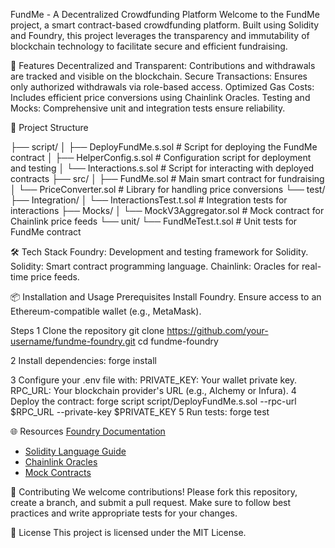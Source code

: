 FundMe - A Decentralized Crowdfunding Platform
Welcome to the FundMe project, a smart contract-based crowdfunding platform. Built using Solidity and Foundry, this project leverages the transparency and immutability of blockchain technology to facilitate secure and efficient fundraising.

🚀 Features
Decentralized and Transparent: Contributions and withdrawals are tracked and visible on the blockchain.
Secure Transactions: Ensures only authorized withdrawals via role-based access.
Optimized Gas Costs: Includes efficient price conversions using Chainlink Oracles.
Testing and Mocks: Comprehensive unit and integration tests ensure reliability.

📂 Project Structure

├── script/
│   ├── DeployFundMe.s.sol      # Script for deploying the FundMe contract
│   ├── HelperConfig.s.sol      # Configuration script for deployment and testing
│   └── Interactions.s.sol      # Script for interacting with deployed contracts
├── src/
│   ├── FundMe.sol              # Main smart contract for fundraising
│   └── PriceConverter.sol      # Library for handling price conversions
└── test/
    ├── Integration/
    │   └── InteractionsTest.t.sol # Integration tests for interactions
    ├── Mocks/
    │   └── MockV3Aggregator.sol  # Mock contract for Chainlink price feeds
    └── unit/
        └── FundMeTest.t.sol      # Unit tests for FundMe contract

🛠 Tech Stack
Foundry: Development and testing framework for Solidity.
Solidity: Smart contract programming language.
Chainlink: Oracles for real-time price feeds.

📦 Installation and Usage
Prerequisites
Install Foundry.
Ensure access to an Ethereum-compatible wallet (e.g., MetaMask).

Steps
1 Clone the repository
git clone https://github.com/your-username/fundme-foundry.git
cd fundme-foundry

2 Install dependencies:
forge install

3 Configure your .env file with:
PRIVATE_KEY: Your wallet private key.
RPC_URL: Your blockchain provider's URL (e.g., Alchemy or Infura).
4 Deploy the contract:
forge script script/DeployFundMe.s.sol --rpc-url $RPC_URL --private-key $PRIVATE_KEY
5 Run tests:
    forge test

🌐 Resources
[Foundry Documentation](https://book.getfoundry.sh/)
- [Solidity Language Guide](https://soliditylang.org/)
- [Chainlink Oracles](https://docs.chain.link/data-feeds/)
- [Mock Contracts](https://github.com/smartcontractkit/chainlink-mix/blob/master/contracts/test/MockV3Aggregator.sol)

🧩 Contributing
We welcome contributions! Please fork this repository, create a branch, and submit a pull request. Make sure to follow best practices and write appropriate tests for your changes.

📄 License
This project is licensed under the MIT License.


